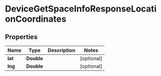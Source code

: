 

# DeviceGetSpaceInfoResponseLocationCoordinates


## Properties

| Name | Type | Description | Notes |
|------------ | ------------- | ------------- | -------------|
|**lat** | **Double** |  |  [optional] |
|**lng** | **Double** |  |  [optional] |



